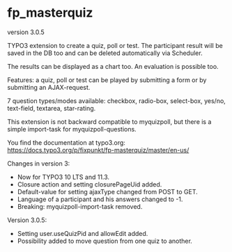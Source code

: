 # fp_masterquiz

version 3.0.5

TYPO3 extension to create a quiz, poll or test. The participant result will be saved in the DB too and can be deleted automatically via Scheduler.

The results can be displayed as a chart too. An evaluation is possible too.

Features: a quiz, poll or test can be played by submitting a form or by submitting an AJAX-request.

7 question types/modes available: checkbox, radio-box, select-box, yes/no, text-field, textarea, star-rating.

This extension is not backward compatible to myquizpoll, but there is a simple import-task for myquizpoll-questions.

You find the documentation at typo3.org: https://docs.typo3.org/p/fixpunkt/fp-masterquiz/master/en-us/

Changes in version 3:
- Now for TYPO3 10 LTS and 11.3.
- Closure action and setting closurePageUid added.
- Default-value for setting ajaxType changed from POST to GET.
- Language of a participant and his answers changed to -1.
- Breaking: myquizpoll-import-task removed.

Version 3.0.5:
- Setting user.useQuizPid and allowEdit added.
- Possibility added to move question from one quiz to another.